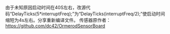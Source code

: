 由于未知原因启动时间在40S左右，改源代码“DelayTicks(5*interruptFreq);”为“DelayTicks(interruptFreq/2);”使启动时间缩短为4s左右。分享重新编译文件。
传感器原作者：https://github.com/dc42/OrmerodSensorBoard
